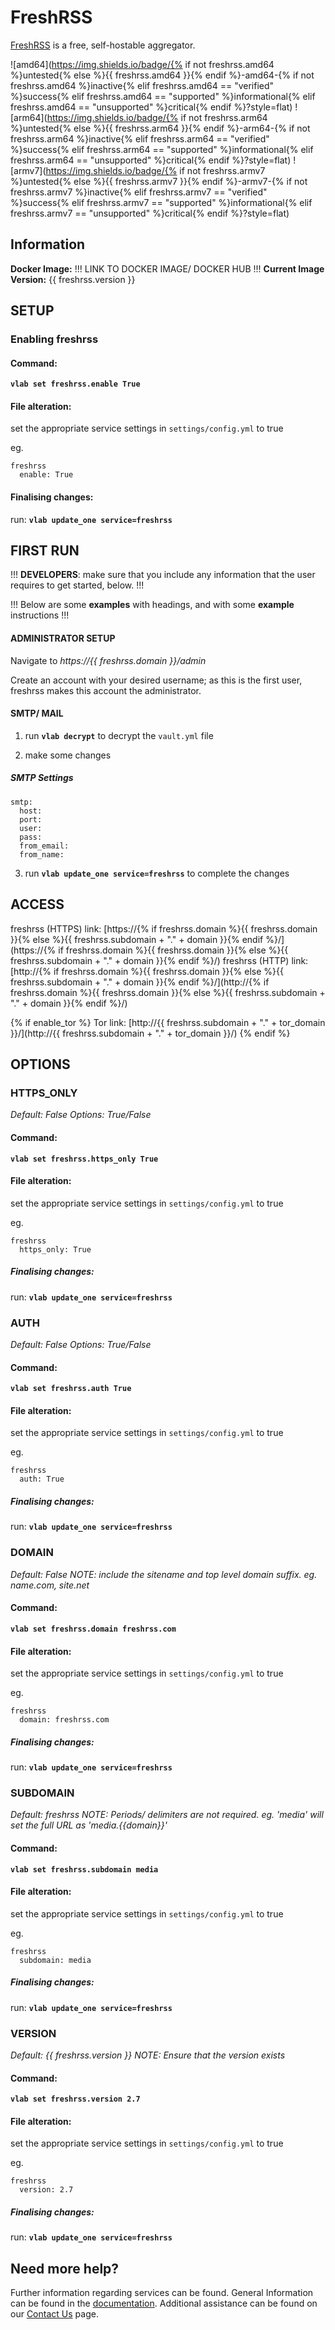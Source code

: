 # FreshRSS

[FreshRSS](https://freshrss.org) is a free, self-hostable aggregator.

![amd64](https://img.shields.io/badge/{% if not freshrss.amd64 %}untested{% else %}{{ freshrss.amd64 }}{% endif %}-amd64-{% if not freshrss.amd64 %}inactive{% elif freshrss.amd64 == "verified" %}success{% elif freshrss.amd64 == "supported" %}informational{% elif freshrss.amd64 == "unsupported" %}critical{% endif %}?style=flat)
![arm64](https://img.shields.io/badge/{% if not freshrss.arm64 %}untested{% else %}{{ freshrss.arm64 }}{% endif %}-arm64-{% if not freshrss.arm64 %}inactive{% elif freshrss.arm64 == "verified" %}success{% elif freshrss.arm64 == "supported" %}informational{% elif freshrss.arm64 == "unsupported" %}critical{% endif %}?style=flat)
![armv7](https://img.shields.io/badge/{% if not freshrss.armv7 %}untested{% else %}{{ freshrss.armv7 }}{% endif %}-armv7-{% if not freshrss.armv7 %}inactive{% elif freshrss.armv7 == "verified" %}success{% elif freshrss.armv7 == "supported" %}informational{% elif freshrss.armv7 == "unsupported" %}critical{% endif %}?style=flat)

## Information


**Docker Image:** !!! LINK TO DOCKER IMAGE/ DOCKER HUB !!!
**Current Image Version:** {{ freshrss.version }}

## SETUP

### Enabling freshrss

#### Command:

**`vlab set freshrss.enable True`**

#### File alteration:

set the appropriate service settings in `settings/config.yml` to true

eg.
```
freshrss
  enable: True
```

#### Finalising changes:

run: **`vlab update_one service=freshrss`**

## FIRST RUN

!!! **DEVELOPERS**: make sure that you include any information that the user requires to get started, below. !!!

!!! Below are some **examples** with headings, and with some **example** instructions !!!

#### ADMINISTRATOR SETUP

Navigate to *https://{{ freshrss.domain }}/admin*

Create an account with your desired username; as this is the first user, freshrss makes this account the administrator.

#### SMTP/ MAIL

1. run **`vlab decrypt`** to decrypt the `vault.yml` file

2. make some changes


##### SMTP Settings
```
smtp:
  host:
  port:
  user:
  pass:
  from_email:
  from_name:
```

3. run **`vlab update_one service=freshrss`** to complete the changes


## ACCESS

freshrss (HTTPS) link: [https://{% if freshrss.domain %}{{ freshrss.domain }}{% else %}{{ freshrss.subdomain + "." + domain }}{% endif %}/](https://{% if freshrss.domain %}{{ freshrss.domain }}{% else %}{{ freshrss.subdomain + "." + domain }}{% endif %}/)
freshrss (HTTP) link: [http://{% if freshrss.domain %}{{ freshrss.domain }}{% else %}{{ freshrss.subdomain + "." + domain }}{% endif %}/](http://{% if freshrss.domain %}{{ freshrss.domain }}{% else %}{{ freshrss.subdomain + "." + domain }}{% endif %}/)

{% if enable_tor %}
Tor link: [http://{{ freshrss.subdomain + "." + tor_domain }}/](http://{{ freshrss.subdomain + "." + tor_domain }}/)
{% endif %}

## OPTIONS

### HTTPS_ONLY
*Default: False*
*Options: True/False*

#### Command:

**`vlab set freshrss.https_only True`**

#### File alteration:

set the appropriate service settings in `settings/config.yml` to true

eg.
```
freshrss
  https_only: True
```

##### Finalising changes:

run: **`vlab update_one service=freshrss`**

### AUTH
*Default: False*
*Options: True/False*

#### Command:

**`vlab set freshrss.auth True`**

#### File alteration:

set the appropriate service settings in `settings/config.yml` to true

eg.
```
freshrss
  auth: True
```

##### Finalising changes:

run: **`vlab update_one service=freshrss`**

### DOMAIN
*Default: False*
*NOTE: include the sitename and top level domain suffix. eg. name.com, site.net*

#### Command:

**`vlab set freshrss.domain freshrss.com`**

#### File alteration:

set the appropriate service settings in `settings/config.yml` to true

eg.
```
freshrss
  domain: freshrss.com
```

##### Finalising changes:

run: **`vlab update_one service=freshrss`**

### SUBDOMAIN
*Default: freshrss*
*NOTE: Periods/ delimiters are not required. eg. 'media' will set the full URL as 'media.{{domain}}'*

#### Command:

**`vlab set freshrss.subdomain media`**

#### File alteration:

set the appropriate service settings in `settings/config.yml` to true

eg.
```
freshrss
  subdomain: media
```

##### Finalising changes:

run: **`vlab update_one service=freshrss`**

### VERSION
*Default: {{  freshrss.version  }}*
*NOTE: Ensure that the version exists*

#### Command:

**`vlab set freshrss.version 2.7`**

#### File alteration:

set the appropriate service settings in `settings/config.yml` to true

eg.
```
freshrss
  version: 2.7
```

##### Finalising changes:

run: **`vlab update_one service=freshrss`**

## Need more help?
Further information regarding services can be found.
General Information can be found in the [documentation](https://docs.vivumlab.com).
Additional assistance can be found on our [Contact Us](https://docs.vivumlab.com/Contact-us) page.
